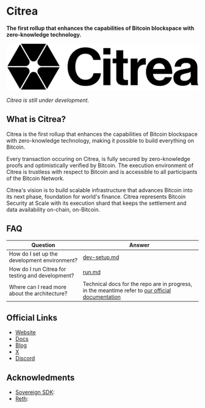 # Citrea
**The first rollup that enhances the capabilities of Bitcoin blockspace with zero-knowledge technology.**

![](assets/citrea-logo.png)

_Citrea is still under development._

## What is Citrea?
Citrea is the first rolluıp that enhances the capabilities of Bitcoin blockspace with zero-knowledge technology, making it possible to build everything on Bitcoin.

Every transaction occuring on Citrea, is fully secured by zero-knowledge proofs and optimistically verified by Bitcoin. The execution environment of Citrea is trustless with respect to Bitcoin and is accessible to all participants of the Bitcoin Network.

Citrea's vision is to build scalable infrastructure that advances Bitcoin into its next phase, foundation for world's finance. Citrea represents Bitcoin Security at Scale with its execution shard that keeps the settlement and data availability on-chain, on-Bitcoin.

## FAQ

|Question| Answer |
|--------|-|
|How do I set up the development environment?| [dev-setup.md](./docs/dev-setup.md)|
|How do I run Citrea for testing and development?| [run.md](./docs/run.md) |
|Where can I read more about the architecture?|Technical docs for the repo are in progress, in the meantime refer to [our official documentation](htps://docs.citrea.xyz)| 


## Official Links
- [Website](https://citrea.xyz)
- [Docs](https://docs.citrea.xyz)
- [Blog](https://blog.citrea.xyz)
- [X](https://x.com/citrea_xyz)
- [Discord](https://discord.citrea.xyz)


## Acknowledments
- [Sovereign SDK](https://github.com/Sovereign-Labs/sovereign-sdk): 
- [Reth](https://github.com/paradigmxyz/reth/issues/5746): 